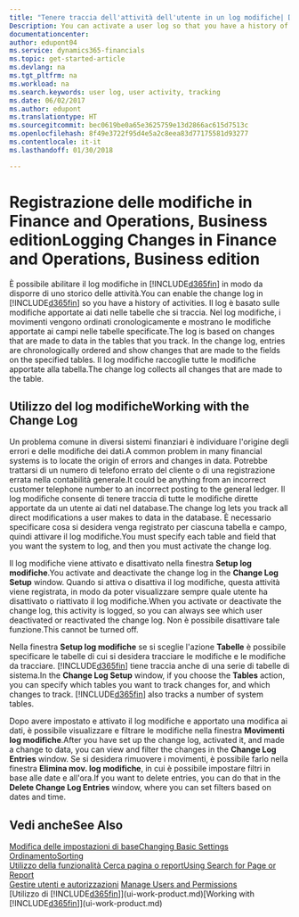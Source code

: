 ```yaml
---
title: "Tenere traccia dell'attività dell'utente in un log modifiche| Documenti Microsoft"
Description: You can activate a user log so that you have a history of any changes made to data in tracked tables.
documentationcenter: 
author: edupont04
ms.service: dynamics365-financials
ms.topic: get-started-article
ms.devlang: na
ms.tgt_pltfrm: na
ms.workload: na
ms.search.keywords: user log, user activity, tracking
ms.date: 06/02/2017
ms.author: edupont
ms.translationtype: HT
ms.sourcegitcommit: bec0619be0a65e3625759e13d2866ac615d7513c
ms.openlocfilehash: 8f49e3722f95d4e5a2c8eea83d77175581d93277
ms.contentlocale: it-it
ms.lasthandoff: 01/30/2018

---
```

# <a name="logging-changes-in-finance-and-operations-business-edition"></a><span data-ttu-id="e4f44-102">Registrazione delle modifiche in Finance and Operations, Business edition</span><span class="sxs-lookup"><span data-stu-id="e4f44-102">Logging Changes in Finance and Operations, Business edition</span></span> 
<span data-ttu-id="e4f44-103">È possibile abilitare il log modifiche in [!INCLUDE[d365fin](includes/d365fin_md.md)] in modo da disporre di uno storico delle attività.</span><span class="sxs-lookup"><span data-stu-id="e4f44-103">You can enable the change log in [!INCLUDE[d365fin](includes/d365fin_md.md)] so you have a history of activities.</span></span> <span data-ttu-id="e4f44-104">Il log è basato sulle modifiche apportate ai dati nelle tabelle che si traccia. Nel log modifiche, i movimenti vengono ordinati cronologicamente e mostrano le modifiche apportate ai campi nelle tabelle specificate.</span><span class="sxs-lookup"><span data-stu-id="e4f44-104">The log is based on changes that are made to data in the tables that you track. In the change log, entries are chronologically ordered and show changes that are made to the fields on the specified tables.</span></span> <span data-ttu-id="e4f44-105">Il log modifiche raccoglie tutte le modifiche apportate alla tabella.</span><span class="sxs-lookup"><span data-stu-id="e4f44-105">The change log collects all changes that are made to the table.</span></span>  

## <a name="working-with-the-change-log"></a><span data-ttu-id="e4f44-106">Utilizzo del log modifiche</span><span class="sxs-lookup"><span data-stu-id="e4f44-106">Working with the Change Log</span></span>
<span data-ttu-id="e4f44-107">Un problema comune in diversi sistemi finanziari è individuare l'origine degli errori e delle modifiche dei dati.</span><span class="sxs-lookup"><span data-stu-id="e4f44-107">A common problem in many financial systems is to locate the origin of errors and changes in data.</span></span> <span data-ttu-id="e4f44-108">Potrebbe trattarsi di un numero di telefono errato del cliente o di una registrazione errata nella contabilità generale.</span><span class="sxs-lookup"><span data-stu-id="e4f44-108">It could be anything from an incorrect customer telephone number to an incorrect posting to the general ledger.</span></span> <span data-ttu-id="e4f44-109">Il log modifiche consente di tenere traccia di tutte le modifiche dirette apportate da un utente ai dati nel database.</span><span class="sxs-lookup"><span data-stu-id="e4f44-109">The change log lets you track all direct modifications a user makes to data in the database.</span></span> <span data-ttu-id="e4f44-110">È necessario specificare cosa si desidera venga registrato per ciascuna tabella e campo, quindi attivare il log modifiche.</span><span class="sxs-lookup"><span data-stu-id="e4f44-110">You must specify each table and field that you want the system to log, and then you must activate the change log.</span></span>  

<span data-ttu-id="e4f44-111">Il log modifiche viene attivato e disattivato nella finestra **Setup log modifiche**.</span><span class="sxs-lookup"><span data-stu-id="e4f44-111">You activate and deactivate the change log in the **Change Log Setup** window.</span></span> <span data-ttu-id="e4f44-112">Quando si attiva o disattiva il log modifiche, questa attività viene registrata, in modo da poter visualizzare sempre quale utente ha disattivato o riattivato il log modifiche.</span><span class="sxs-lookup"><span data-stu-id="e4f44-112">When you activate or deactivate the change log, this activity is logged, so you can always see which user deactivated or reactivated the change log.</span></span> <span data-ttu-id="e4f44-113">Non è possibile disattivare tale funzione.</span><span class="sxs-lookup"><span data-stu-id="e4f44-113">This cannot be turned off.</span></span>  

<span data-ttu-id="e4f44-114">Nella finestra **Setup log modifiche** se si sceglie l'azione **Tabelle** è possibile specificare le tabelle di cui si desidera tracciare le modifiche e le modifiche da tracciare. [!INCLUDE[d365fin](includes/d365fin_md.md)] tiene traccia anche di una serie di tabelle di sistema.</span><span class="sxs-lookup"><span data-stu-id="e4f44-114">In the **Change Log Setup** window, if you choose the **Tables** action, you can specify which tables you want to track changes for, and which changes to track. [!INCLUDE[d365fin](includes/d365fin_md.md)] also tracks a number of system tables.</span></span>

<span data-ttu-id="e4f44-115">Dopo avere impostato e attivato il log modifiche e apportato una modifica ai dati, è possibile visualizzare e filtrare le modifiche nella finestra **Movimenti log modifiche**.</span><span class="sxs-lookup"><span data-stu-id="e4f44-115">After you have set up the change log, activated it, and made a change to data, you can view and filter the changes in the **Change Log Entries** window.</span></span> <span data-ttu-id="e4f44-116">Se si desidera rimuovere i movimenti, è possibile farlo nella finestra **Elimina mov. log modifiche**, in cui è possibile impostare filtri in base alle date e all'ora.</span><span class="sxs-lookup"><span data-stu-id="e4f44-116">If you want to delete entries, you can do that in the **Delete Change Log Entries** window, where you can set filters based on dates and time.</span></span>  

## <a name="see-also"></a><span data-ttu-id="e4f44-117">Vedi anche</span><span class="sxs-lookup"><span data-stu-id="e4f44-117">See Also</span></span>
[<span data-ttu-id="e4f44-118">Modifica delle impostazioni di base</span><span class="sxs-lookup"><span data-stu-id="e4f44-118">Changing Basic Settings</span></span>](ui-change-basic-settings.md)  
[<span data-ttu-id="e4f44-119">Ordinamento</span><span class="sxs-lookup"><span data-stu-id="e4f44-119">Sorting</span></span>](ui-sorting.md)  
[<span data-ttu-id="e4f44-120">Utilizzo della funzionalità Cerca pagina o report</span><span class="sxs-lookup"><span data-stu-id="e4f44-120">Using Search for Page or Report</span></span>](ui-search.md)  
<span data-ttu-id="e4f44-121">[Gestire utenti e autorizzazioni](ui-how-users-permissions.md)  </span><span class="sxs-lookup"><span data-stu-id="e4f44-121">[Manage Users and Permissions](ui-how-users-permissions.md)  </span></span>  
<span data-ttu-id="e4f44-122">[Utilizzo di [!INCLUDE[d365fin](includes/d365fin_md.md)]](ui-work-product.md)</span><span class="sxs-lookup"><span data-stu-id="e4f44-122">[Working with [!INCLUDE[d365fin](includes/d365fin_md.md)]](ui-work-product.md)</span></span>  

